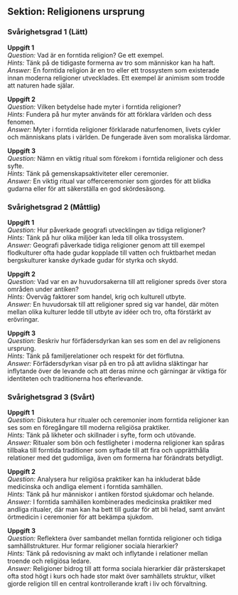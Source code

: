 ## Sektion: Religionens ursprung

### Svårighetsgrad 1 (Lätt)
**Uppgift 1**  
*Question:* Vad är en forntida religion? Ge ett exempel.  
*Hints:* Tänk på de tidigaste formerna av tro som människor kan ha haft.  
*Answer:* En forntida religion är en tro eller ett trossystem som existerade innan moderna religioner utvecklades. Ett exempel är animism som trodde att naturen hade själar.

**Uppgift 2**  
*Question:* Vilken betydelse hade myter i forntida religioner?  
*Hints:* Fundera på hur myter används för att förklara världen och dess fenomen.  
*Answer:* Myter i forntida religioner förklarade naturfenomen, livets cykler och människans plats i världen. De fungerade även som moraliska lärdomar.

**Uppgift 3**  
*Question:* Nämn en viktig ritual som förekom i forntida religioner och dess syfte.  
*Hints:* Tänk på gemenskapsaktiviteter eller ceremonier.  
*Answer:* En viktig ritual var offerceremonier som gjordes för att blidka gudarna eller för att säkerställa en god skördesäsong.

### Svårighetsgrad 2 (Måttlig)
**Uppgift 1**  
*Question:* Hur påverkade geografi utvecklingen av tidiga religioner?  
*Hints:* Tänk på hur olika miljöer kan leda till olika trossystem.  
*Answer:* Geografi påverkade tidiga religioner genom att till exempel flodkulturer ofta hade gudar kopplade till vatten och fruktbarhet medan bergskulturer kanske dyrkade gudar för styrka och skydd.

**Uppgift 2**  
*Question:* Vad var en av huvudorsakerna till att religioner spreds över stora områden under antiken?  
*Hints:* Överväg faktorer som handel, krig och kulturell utbyte.  
*Answer:* En huvudorsak till att religioner spred sig var handel, där möten mellan olika kulturer ledde till utbyte av idéer och tro, ofta förstärkt av erövringar.

**Uppgift 3**  
*Question:* Beskriv hur förfädersdyrkan kan ses som en del av religionens ursprung.  
*Hints:* Tänk på familjerelationer och respekt för det förflutna.  
*Answer:* Förfädersdyrkan visar på en tro på att avlidna släktingar har inflytande över de levande och att deras minne och gärningar är viktiga för identiteten och traditionerna hos efterlevande.

### Svårighetsgrad 3 (Svårt)
**Uppgift 1**  
*Question:* Diskutera hur ritualer och ceremonier inom forntida religioner kan ses som en föregångare till moderna religiösa praktiker.  
*Hints:* Tänk på likheter och skillnader i syfte, form och utövande.  
*Answer:* Ritualer som bön och festligheter i moderna religioner kan spåras tillbaka till forntida traditioner som syftade till att fira och upprätthålla relationer med det gudomliga, även om formerna har förändrats betydligt.

**Uppgift 2**  
*Question:* Analysera hur religiösa praktiker kan ha inkluderat både medicinska och andliga element i forntida samhällen.  
*Hints:* Tänk på hur människor i antiken förstod sjukdomar och helande.  
*Answer:* I forntida samhällen kombinerades medicinska praktiker med andliga ritualer, där man kan ha bett till gudar för att bli helad, samt använt örtmedicin i ceremonier för att bekämpa sjukdom.

**Uppgift 3**  
*Question:* Reflektera över sambandet mellan forntida religioner och tidiga samhällstrukturer. Hur formar religioner sociala hierarkier?  
*Hints:* Tänk på redovisning av makt och inflytande i relationer mellan troende och religiösa ledare.  
*Answer:* Religioner bidrog till att forma sociala hierarkier där prästerskapet ofta stod högt i kurs och hade stor makt över samhällets struktur, vilket gjorde religion till en central kontrollerande kraft i liv och förvaltning.